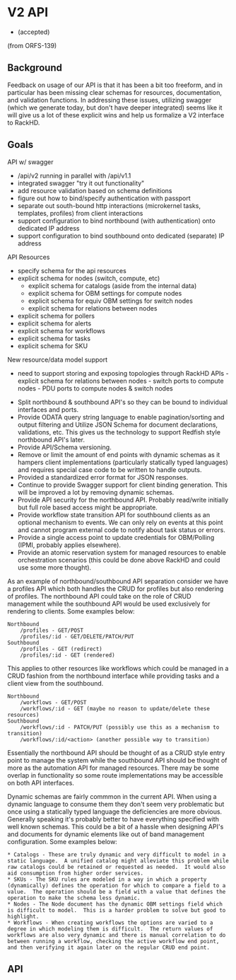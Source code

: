 # V2 API

- (accepted)

(from ORFS-139)

## Background

Feedback on usage of our API is that it has been a bit too freeform, and in particular has been missing clear schemas for resources, documentation, and validation functions. In addressing these issues, utilizing swagger (which we generate today, but don't have deeper integrated) seems like it will give us a lot of these explicit wins and help us formalize a V2 interface to RackHD.

## Goals

API w/ swagger
 - /api/v2 running in parallel with /api/v1.1
 - integrated swagger "try it out functionality"
 - add resource validation based on schema definitions
 - figure out how to bind/specify authentication with passport
 - separate out south-bound http interactions (microkernel tasks, templates,
     profiles) from client interactions
 - support configuration to bind northbound (with authentication) onto dedicated IP address
 - support configuration to bind southbound onto dedicated (separate) IP address

API Resources
 - specify schema for the api resources
 - explicit schema for nodes (switch, compute, etc)
   - explicit schema for catalogs (aside from the internal data)
   - explicit schema for OBM settings for compute nodes
   - explicit schema for equiv OBM settings for switch nodes
   - explicit schema for relations between nodes
 - explicit schema for pollers
 - explicit schema for alerts
 - explicit schema for workflows
  - explicit schema for tasks
  - explicit schema for SKU

New resource/data model support
   - need to support storing and exposing topologies through RackHD APIs
    - explicit schema for relations between nodes
    - switch ports to compute nodes
    - PDU ports to compute nodes & switch nodes

* Split northbound & southbound API's so they can be bound to individual interfaces and ports.
* Provide ODATA query string language to enable pagination/sorting and output filtering and Utilize JSON Schema for document declarations, validations, etc.  This gives us the technology to support Redfish style northbound API's later.
* Provide API/Schema versioning.
* Remove or limit the amount of end points with dynamic schemas as it hampers client implementations (particularly statically typed languages) and requires special case code to be written to handle outputs.
* Provided a standardized error format for JSON responses.
* Continue to provide Swagger support for client binding generation.  This will be improved a lot by removing dynamic schemas.
* Provide API security for the northbound API.  Probably read/write initially but full role based access might be appropriate.
* Provide workflow state transition API for southbound clients as an optional mechanism to events.  We can only rely on events at this point and cannot program external code to notify about task status or errors.
* Provide a single access point to update credentials for OBM/Polling (IPMI, probably applies elsewhere).
* Provide an atomic reservation system for managed resources to enable orchestration scenarios (this could be done above RackHD and could use some more thought).

As an example of northbound/southbound API separation consider we have a profiles API which both handles the CRUD for profiles but also rendering of profiles.  The northbound API could take on the role of CRUD management while the southbound API would be used exclusively for rendering to clients.  Some examples below:

    Northbound
        /profiles - GET/POST
        /profiles/:id - GET/DELETE/PATCH/PUT
    Southbound
        /profiles - GET (redirect)
        /profiles/:id - GET (rendered)

This applies to other resources like workflows which could be managed in a CRUD fashion from the northbound interface while providing tasks and a client view from the southbound.

    Northbound
        /workflows - GET/POST
        /workflows/:id - GET (maybe no reason to update/delete these resources)
    Southbound
        /workflows/:id - PATCH/PUT (possibly use this as a mechanism to transition)
        /workflows/:id/<action> (another possible way to transition)

Essentially the northbound API should be thought of as a CRUD style entry point to manage the system while the southbound API should be thought of more as the automation API for managed resources.  There may be some overlap in functionality so some route implementations may be accessible on both API interfaces.

Dynamic schemas are fairly commmon in the current API.  When using a dynamic language to consume them they don't seem very problematic but once using a statically typed language the deficiencies are more obvious.  Generally speaking it's probably better to have everything specified with well known schemas.  This could be a bit of a hassle when designing API's and documents for dynamic elements like out of band management configuration.  Some examples below:

    * Catalogs - These are truly dynamic and very difficult to model in a static language.  A unified catalog might alleviate this problem while raw catalogs could be retained or requested as needed.  It would also aid consumption from higher order services.
    * SKUs - The SKU rules are modeled in a way in which a property (dynamically) defines the operation for which to compare a field to a value.  The operation should be a field with a value that defines the operation to make the schema less dynamic.
    * Nodes - The Node document has the dynamic OBM settings field which is difficult to model.  This is a harder problem to solve but good to highlight.
    * Workflows - When creating workflows the options are varied to a degree in which modeling them is difficult.  The return values of workflows are also very dynamic and there is manual correlation to do between running a workflow, checking the active workflow end point, and then verifying it again later on the regular CRUD end point.

## API

